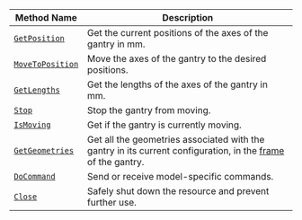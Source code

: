 <!-- prettier-ignore -->
Method Name | Description
----------- | -----------
[`GetPosition`](/components/gantry/#getposition) | Get the current positions of the axes of the gantry in mm.
[`MoveToPosition`](/components/gantry/#movetoposition) | Move the axes of the gantry to the desired positions.
[`GetLengths`](/components/gantry/#getlengths) | Get the lengths of the axes of the gantry in mm.
[`Stop`](/components/gantry/#stop) | Stop the gantry from moving.
[`IsMoving`](/components/gantry/#ismoving) | Get if the gantry is currently moving.
[`GetGeometries`](/components/gantry/#getgeometries) | Get all the geometries associated with the gantry in its current configuration, in the [frame](/mobility/frame-system/) of the gantry.
[`DoCommand`](/components/gantry/#docommand) | Send or receive model-specific commands.
[`Close`](/components/gantry/#close) | Safely shut down the resource and prevent further use.
